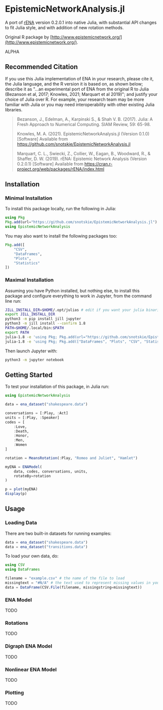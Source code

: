 # EpistemicNetworkAnalysis.jl

A port of [rENA](https://rdrr.io/cran/rENA/) version 0.2.0.1 into native Julia, with substantial API changes to fit Julia style, and with addition of new rotation methods.

Original R package by [http://www.epistemicnetwork.org/](http://www.epistemicnetwork.org/).

ALPHA

## Recommended Citation

If you use this Julia implementation of ENA in your research, please cite it, the Julia language, and the R version it is based on, as shown below; describe it as "...an experimental port of ENA from the original R to Julia (Bezanson et al, 2017; Knowles, 2021; Marquart et al 2019)"; and justify your choice of Julia over R. For example, your research team may be more familiar with Julia or you may need interoperability with other existing Julia libraries.

> Bezanson, J., Edelman, A., Karpinski S., & Shah V. B. (2017). Julia: A Fresh Approach to Numerical Computing. SIAM Review, 59: 65-98.
> 
> Knowles, M. A. (2021). EpistemicNetworkAnalysis.jl (Version 0.1.0) \[Software\] Available from https://github.com/snotskie/EpistemicNetworkAnalysis.jl
> 
> Marquart, C. L., Swiecki, Z., Collier, W., Eagan, B., Woodward, R., & Shaffer, D. W. (2019). rENA: Epistemic Network Analysis (Version 0.2.0.1) \[Software\] Available from https://cran.r-project.org/web/packages/rENA/index.html

## Installation

### Minimal Installation

To install this package locally, run the following in Julia:

```julia
using Pkg
Pkg.add(url="https://github.com/snotskie/EpistemicNetworkAnalysis.jl")
using EpistemicNetworkAnalysis
```

You may also want to install the following packages too:

```julia
Pkg.add([
    "CSV",
    "DataFrames",
    "Plots",
    "Statistics"
])
```

### Maximal Installation

Assuming you have Python installed, but nothing else, to install this package and configure everything to work in Jupyter, from the command line run:

```sh
JILL_INSTALL_DIR=$HOME/.opt/julias # edit if you want your julia binaries installed elsewhere
export JILL_INSTALL_DIR
python3 -m pip install jill jupyter
python3 -m jill install --confirm 1.8
PATH=$HOME/.local/bin:$PATH
export PATH
julia-1.8 -e 'using Pkg; Pkg.add(url="https://github.com/snotskie/EpistemicNetworkAnalysis.jl")'
julia-1.8 -e 'using Pkg; Pkg.add(["DataFrames", "Plots", "CSV", "Statistics", "IJulia"])'
```

Then launch Jupyter with:

```sh
python3 -m jupyter notebook
```

## Getting Started

To test your installation of this package, in Julia run:

```julia
using EpistemicNetworkAnalysis

data = ena_dataset("shakespeare.data")

conversations = [:Play, :Act]
units = [:Play, :Speaker]
codes = [
    :Love,
    :Death,
    :Honor,
    :Men,
    :Women
]

rotation = MeansRotation(:Play, "Romeo and Juliet", "Hamlet")

myENA = ENAModel(
    data, codes, conversations, units,
    rotateBy=rotation
)

p = plot(myENA)
display(p)
```

## Usage

### Loading Data

There are two built-in datasets for running examples:

```julia
data = ena_dataset("shakespeare.data")
data = ena_dataset("transitions.data")
```

To load your own data, do:

```julia
using CSV
using DataFrames

filename = "example.csv" # the name of the file to load
missingtext = "#N/A" # the text used to represent missing values in your CSV file
data = DataFrame(CSV.File(filename, missingstring=missingtext))
```

### ENA Model

TODO

### Rotations

TODO

### Digraph ENA Model

TODO

### Nonlinear ENA Model

TODO

### Plotting

TODO

